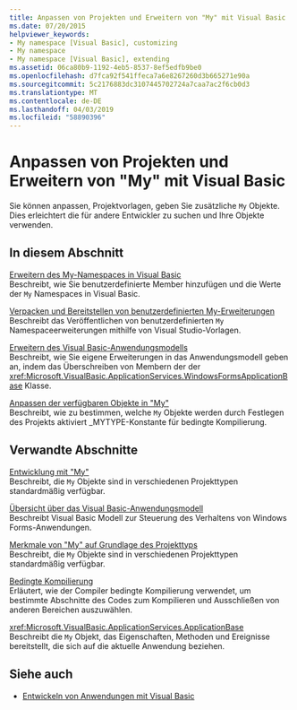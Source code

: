 ```yaml
---
title: Anpassen von Projekten und Erweitern von "My" mit Visual Basic
ms.date: 07/20/2015
helpviewer_keywords:
- My namespace [Visual Basic], customizing
- My namespace
- My namespace [Visual Basic], extending
ms.assetid: 06ca80b9-1192-4eb5-8537-8ef5edfb9be0
ms.openlocfilehash: d7fca92f541ffeca7a6e8267260d3b665271e90a
ms.sourcegitcommit: 5c2176883dc3107445702724a7caa7ac2f6cb0d3
ms.translationtype: MT
ms.contentlocale: de-DE
ms.lasthandoff: 04/03/2019
ms.locfileid: "58890396"
---
```

# <a name="customizing-projects-and-extending-my-with-visual-basic"></a>Anpassen von Projekten und Erweitern von "My" mit Visual Basic
Sie können anpassen, Projektvorlagen, geben Sie zusätzliche `My` Objekte. Dies erleichtert die für andere Entwickler zu suchen und Ihre Objekte verwenden.  
  
## <a name="in-this-section"></a>In diesem Abschnitt  
 [Erweitern des My-Namespaces in Visual Basic](../../../visual-basic/developing-apps/customizing-extending-my/extending-the-my-namespace.md)  
 Beschreibt, wie Sie benutzerdefinierte Member hinzufügen und die Werte der `My` Namespaces in Visual Basic.  
  
 [Verpacken und Bereitstellen von benutzerdefinierten My-Erweiterungen](../../../visual-basic/developing-apps/customizing-extending-my/packaging-and-deploying-custom-my-extensions.md)  
 Beschreibt das Veröffentlichen von benutzerdefinierten `My` Namespaceerweiterungen mithilfe von Visual Studio-Vorlagen.  
  
 [Erweitern des Visual Basic-Anwendungsmodells](../../../visual-basic/developing-apps/customizing-extending-my/extending-the-visual-basic-application-model.md)  
 Beschreibt, wie Sie eigene Erweiterungen in das Anwendungsmodell geben an, indem das Überschreiben von Membern der der <xref:Microsoft.VisualBasic.ApplicationServices.WindowsFormsApplicationBase> Klasse.  
  
 [Anpassen der verfügbaren Objekte in "My"](../../../visual-basic/developing-apps/customizing-extending-my/customizing-which-objects-are-available-in-my.md)  
 Beschreibt, wie zu bestimmen, welche `My` Objekte werden durch Festlegen des Projekts aktiviert \_MYTYPE-Konstante für bedingte Kompilierung.  
  
## <a name="related-sections"></a>Verwandte Abschnitte  
 [Entwicklung mit "My"](../../../visual-basic/developing-apps/development-with-my/index.md)  
 Beschreibt, die `My` Objekte sind in verschiedenen Projekttypen standardmäßig verfügbar.  
  
 [Übersicht über das Visual Basic-Anwendungsmodell](../../../visual-basic/developing-apps/development-with-my/overview-of-the-visual-basic-application-model.md)  
 Beschreibt Visual Basic Modell zur Steuerung des Verhaltens von Windows Forms-Anwendungen.  
  
 [Merkmale von "My" auf Grundlage des Projekttyps](../../../visual-basic/developing-apps/development-with-my/how-my-depends-on-project-type.md)  
 Beschreibt, die `My` Objekte sind in verschiedenen Projekttypen standardmäßig verfügbar.  
  
 [Bedingte Kompilierung](../../../visual-basic/programming-guide/program-structure/conditional-compilation.md)  
 Erläutert, wie der Compiler bedingte Kompilierung verwendet, um bestimmte Abschnitte des Codes zum Kompilieren und Ausschließen von anderen Bereichen auszuwählen.  
  
 <xref:Microsoft.VisualBasic.ApplicationServices.ApplicationBase>  
 Beschreibt die `My` Objekt, das Eigenschaften, Methoden und Ereignisse bereitstellt, die sich auf die aktuelle Anwendung beziehen.  
  
## <a name="see-also"></a>Siehe auch

- [Entwickeln von Anwendungen mit Visual Basic](../../../visual-basic/developing-apps/index.md)
